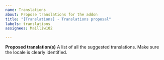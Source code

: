 ```yaml
---
name: Translations
about: Propose translations for the addon
title: "[Translations] - Translations proposal"
labels: translations
assignees: Mailliw102

---
```


**Proposed translation(s)**
A list of all the suggested translations. Make sure the locale is clearly identified.
